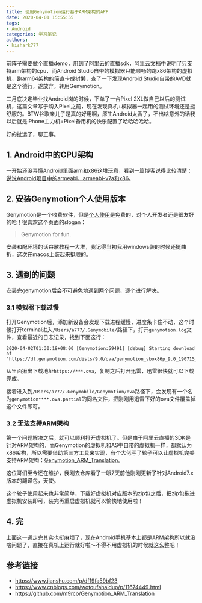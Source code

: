 ```yaml
---
title: 使用Genymotion运行基于ARM架构的APP
date: 2020-04-01 15:55:55
tags:
- Android
categories: 学习笔记
authors:
- hishark777
---
```

前阵子需要做个直播demo，用到了阿里云的直播sdk，阿里云文档中说明了只支持arm架构的cpu，而Android Studio自带的模拟器只能顺畅的跑x86架构的虚拟机，跑arm64架构的简直卡成树懒，查了一下发现Android Studio自带的AVD就是这个德行，遂放弃，转用Genymotion。

二月底决定毕业找Android岗的时候，下单了一台Pixel 2XL做自己以后的测试机，这篇文章写于购入Pixel之前，现在发现真机+模拟器一起用的测试环境还是挺舒服的。BTW谷歌亲儿子是真的好用啊，原生Android太香了，不出啥意外的话我以后就是iPhone主力机+Pixel备用机的快乐配置了哈哈哈哈哈。

好的扯远了，聊正事。
<!--more-->
## 1. Android中的CPU架构
一开始还没弄懂Android里面arm和x86这堆玩意，看到一篇博客说得比较清楚：[说说Android项目中的armeabi，armeabi-v7a和x86](https://www.jianshu.com/p/ed9c3fea3584)。

## 2. 安装Genymotion个人使用版本
Genymotion是一个收费软件，但是[个人使用](https://www.genymotion.com/fun-zone/)是免费的，对个人开发者还是很友好的哈！很喜欢这个页面的slogan：
>Genymotion for fun.

安装和配环境的话谷歌教程一大堆，我记得当初我用windows装的时候还挺曲折，这次在macos上装起来挺顺的。
## 3. 遇到的问题
安装完genymotion后会不可避免地遇到两个问题，逐个进行解决。
### 3.1 模拟器下载过慢
打开Genymotion后，添加新设备会发现下载进程缓慢，进度条卡住不动，这个时候打开terminal进入`/Users/a777/.Genymobile/`路径下，打开`genymotion.log`文件，查看最近的日志记录，找到下面这行：
```
2020-04-02T01:30:18+08:00 [Genymotion:59491] [debug] Starting download of "https://dl.genymotion.com/dists/9.0/ova/genymotion_vbox86p_9.0_190715_123003.ova"
```
从里面揪出下载地址`https://***.ova`，复制之后打开迅雷，迅雷很快就可以下载完成。

接着进入到`/Users/a777/.Genymobile/Genymotion/ova`路径下，会发现有一个名为`genymotion****.ova.partial`的同名文件，把刚刚用迅雷下好的ova文件覆盖掉这个文件即可。
### 3.2 无法支持ARM架构
第一个问题解决之后，就可以顺利打开虚拟机了。但是由于阿里云直播的SDK是针对ARM架构的，而Genymotion的虚拟机和AS中自带的虚拟机一样，都默认为x86架构，所以需要借助第三方工具来实现，有个大佬写了轮子可以让虚拟机完美支持ARM架构：[Genymotion_ARM_Translation](https://github.com/m9rco/Genymotion_ARM_Translation)。

这位哥们至今还在维护，我刚去仓库看了一眼7天前他刚刚更新了针对Android7.x版本的翻译包，天使。

这个轮子使用起来也非常简单，下载好虚拟机对应版本的zip包之后，把zip包拖进虚拟机安装即可，装完再重启虚拟机就可以愉快地使用啦！
## 4. 完
上面这一通走完其实也挺麻烦了，现在Android手机基本上都是ARM架构所以就没啥问题了，直接在真机上运行就好啦～不得不用虚拟机的时候就这么整吧！
## 参考链接
- https://www.jianshu.com/p/df19fa59bf23
- https://www.cnblogs.com/wotoufahaiduo/p/11674449.html
- https://github.com/m9rco/Genymotion_ARM_Translation